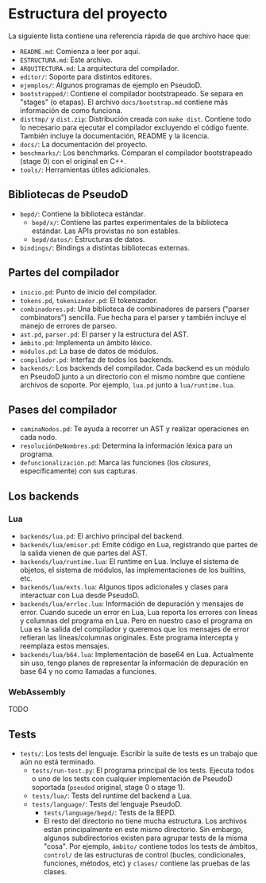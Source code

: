 # Estructura del proyecto #

La siguiente lista contiene una referencia rápida de que archivo hace que:

- `README.md`: Comienza a leer por aquí.
- `ESTRUCTURA.md`: Este archivo.
- `ARQUITECTURA.md`: La arquitectura del compilador.
- `editor/`: Soporte para distintos editores.
- `ejemplos/`: Algunos programas de ejemplo en PseudoD.
- `bootstrapped/`: Contiene el compilador bootstrapeado. Se separa en "stages"
  (o etapas). El archivo `docs/bootstrap.md` contiene más información de como
  funciona.
- `disttmp/` y `dist.zip`: Distribución creada con `make dist`. Contiene todo
  lo necesario para ejecutar el compilador excluyendo el código fuente. También
  incluye la documentación, README y la licencia.
- `docs/`: La documentación del proyecto.
- `benchmarks/`: Los benchmarks. Comparan el compilador bootstrapeado (stage 0)
  con el original en C++.
- `tools/`: Herramientas útiles adicionales.

## Bibliotecas de PseudoD ##

- `bepd/`: Contiene la biblioteca estándar.
  - `bepd/x/`: Contiene las partes experimentales de la biblioteca
    estándar. Las APIs provistas no son estables.
  - `bepd/datos/`: Estructuras de datos.
- `bindings/`: Bindings a distintas bibliotecas externas.

## Partes del compilador ##

- `inicio.pd`: Punto de inicio del compilador.
- `tokens.pd`, `tokenizador.pd`: El tokenizador.
- `combinadores.pd`: Una biblioteca de combinadores de parsers ("parser
  combinators") sencilla. Fue hecha para el parser y también incluye el manejo
  de errores de parseo.
- `ast.pd`, `parser.pd`: El parser y la estructura del AST.
- `ámbito.pd`: Implementa un ámbito léxico.
- `módulos.pd`: La base de datos de módulos.
- `compilador.pd`: Interfaz de todos los backends.
- `backends/`: Los backends del compilador. Cada backend es un módulo en
  PseudoD junto a un directorio con el mismo nombre que contiene archivos de
  soporte. Por ejemplo, `lua.pd` junto a `lua/runtime.lua`.

## Pases del compilador ##

- `caminaNodos.pd`: Te ayuda a recorrer un AST y realizar operaciones en cada
  nodo.
- `resoluciónDeNombres.pd`: Determina la información léxica para un programa.
- `defuncionalización.pd`: Marca las funciones (los *closures*,
  específicamente) con sus capturas.

## Los backends ##

### Lua ###

- `backends/lua.pd`: El archivo principal del backend.
- `backends/lua/emisor.pd`: Emite código en Lua, registrando que partes de la
  salida vienen de que partes del AST.
- `backends/lua/runtime.lua`: El runtime en Lua. Incluye el sistema de objetos,
  el sistema de módulos, las implementaciones de los builtins, etc.
- `backends/lua/exts.lua`: Algunos tipos adicionales y clases para interactuar
  con Lua desde PseudoD.
- `backends/lua/errloc.lua`: Información de depuración y mensajes de
  error. Cuando sucede un error en Lua, Lua reporta los errores con líneas y
  columnas del programa en Lua. Pero en nuestro caso el programa en Lua es la
  salida del compilador y queremos que los mensajes de error refieran las
  líneas/columnas originales. Este programa intercepta y reemplaza estos
  mensajes.
- `backends/lua/b64.lua`: Implementación de base64 en Lua. Actualmente sin uso,
  tengo planes de representar la información de depuración en base 64 y no como
  llamadas a funciones.

### WebAssembly ###

TODO

## Tests ##

- `tests/`: Los tests del lenguaje. Escribir la suite de tests es un trabajo
  que aún no está terminado.
  - `tests/run-test.py`: El programa principal de los tests. Ejecuta todos o
    uno de los tests con cualquier implementación de PseudoD soportada
    (`pseudod` original, stage 0 o stage 1).
  - `tests/lua/`: Tests del runtime del backend a Lua.
  - `tests/language/`: Tests del lenguaje PseudoD.
    - `tests/language/bepd/`: Tests de la BEPD.
    - El resto del directorio no tiene mucha estructura. Los archivos están
      principalmente en este mismo directorio. Sin embargo, algunos
      subdirectorios existen para agrupar tests de la misma "cosa". Por
      ejemplo, `ámbito/` contiene todos los tests de ámbitos, `control/` de las
      estructuras de control (bucles, condicionales, funciones, métodos, etc) y
      `clases/` contiene las pruebas de las clases.
